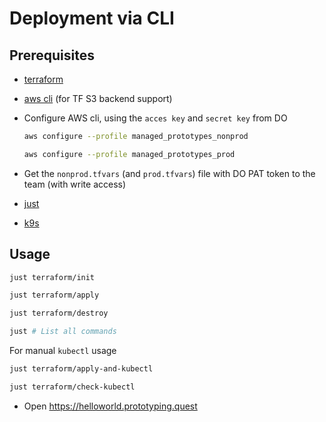 # Deployment via CLI

## Prerequisites

- [terraform](https://developer.hashicorp.com/terraform/install)
- [aws cli](https://docs.aws.amazon.com/cli/latest/userguide/getting-started-install.html) (for TF S3 backend support)
- Configure AWS cli, using the `acces key` and `secret key` from DO

  ```sh
  aws configure --profile managed_prototypes_nonprod

  aws configure --profile managed_prototypes_prod
  ```

- Get the `nonprod.tfvars` (and `prod.tfvars`) file with DO PAT token to the team (with write access)
- [just](https://just.systems)
- [k9s](https://k9scli.io)

## Usage

```sh
just terraform/init

just terraform/apply

just terraform/destroy

just # List all commands
```

For manual `kubectl` usage

```sh
just terraform/apply-and-kubectl

just terraform/check-kubectl
```

- Open https://helloworld.prototyping.quest
